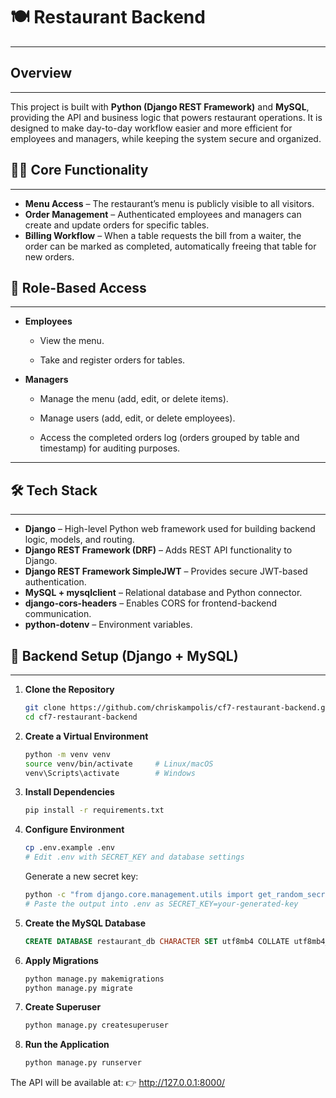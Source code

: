 # 🍽️ Restaurant Backend
---

## Overview
---

This project is built with **Python (Django REST Framework)** and **MySQL**, providing the API and business logic that powers restaurant operations. It is designed to make day-to-day workflow easier and more efficient for employees and managers, while keeping the system secure and organized.

 ## 👨‍🍳 Core Functionality
 ---
- **Menu Access** – The restaurant’s menu is publicly visible to all visitors.
- **Order Management** – Authenticated employees and managers can create and update orders for specific tables.
- **Billing Workflow** – When a table requests the bill from a waiter, the order can be marked as completed, automatically freeing that table for new orders.

 ## 🔑 Role-Based Access
 ---
- **Employees**

    - View the menu.

    - Take and register orders for tables.

- **Managers**

    - Manage the menu (add, edit, or delete items).

    - Manage users (add, edit, or delete employees).

    - Access the completed orders log (orders grouped by table and timestamp) for auditing purposes.

---

## 🛠️ Tech Stack
---

- **Django** – High-level Python web framework used for building backend logic, models, and routing.
- **Django REST Framework (DRF)** – Adds REST API functionality to Django.  
- **Django REST Framework SimpleJWT** – Provides secure JWT-based authentication.  
- **MySQL + mysqlclient** – Relational database and Python connector.  
- **django-cors-headers** – Enables CORS for frontend-backend communication.  
- **python-dotenv** – Environment variables.

## 🚀 Backend Setup (Django + MySQL)
---

 1. **Clone the Repository**
    ```bash
    git clone https://github.com/chriskampolis/cf7-restaurant-backend.git
    cd cf7-restaurant-backend
    ```

2. **Create a Virtual Environment**
   ```bash
   python -m venv venv
   source venv/bin/activate     # Linux/macOS
   venv\Scripts\activate        # Windows
   ```

3. **Install Dependencies**
   ```bash
   pip install -r requirements.txt
   ```

4. **Configure Environment**
   ```bash
   cp .env.example .env
   # Edit .env with SECRET_KEY and database settings
   ```
   
   Generate a new secret key:
   ```bash
   python -c "from django.core.management.utils import get_random_secret_key; print(get_random_secret_key())"
   # Paste the output into .env as SECRET_KEY=your-generated-key
   ```

5. **Create the MySQL Database**
   ```sql
   CREATE DATABASE restaurant_db CHARACTER SET utf8mb4 COLLATE utf8mb4_unicode_ci;
   ```

6. **Apply Migrations**
   ```bash
   python manage.py makemigrations
   python manage.py migrate
   ```

7. **Create Superuser**
   ```bash
   python manage.py createsuperuser
   ```

8. **Run the Application**
   ```bash
   python manage.py runserver
   ```
The API will be available at:
👉 http://127.0.0.1:8000/